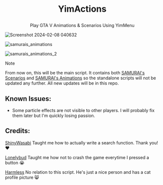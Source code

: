 # <p align="center"> YimActions </p>
<p align="center"> Play GTA V Animations &amp; Scenarios Using YimMenu </p>

![Screenshot 2024-02-08 040632](https://github.com/xesdoog/YimActions/assets/66764345/9bdde22d-0efa-4d6c-8385-6c0be1d79a99)

![samurais_animations](https://github.com/xesdoog/YimActions/assets/66764345/3c6b346f-ad66-4c9e-a840-761208fa5a0c)

![samurais_animations_2](https://github.com/xesdoog/YimActions/assets/66764345/439973c5-b3ec-435d-92b5-f09245c7138a)

> [!NOTE]
> From now on, this will be the main script. It contains both [SAMURAI's Scenarios](https://github.com/YimMenu-Lua/SAMURAI-Scenarios) and [SAMURAI's Animations](https://github.com/YimMenu-Lua/SAMURAI-Animations) so the standalone scripts will not be updated any further. All new updates will be in this repo.

## Known Issues:

- Some particle effects are not visible to other players. I will probably fix them later but I'm quickly losing passion.

## Credits:

[ShinyWasabi](https://github.com/ShinyWasabi) 
Taught me how to actually write a search function. Thank you! ❤️

[Lonelybud](https://github.com/lonelybud) 
Taught me how not to crash the game everytime I pressed a button 😭

[Harmless](https://github.com/Harmless05) 
No relation to this script. He's just a nice person and has a cat profile picture 😸
